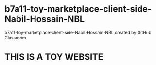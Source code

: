 # b7a11-toy-marketplace-client-side-Nabil-Hossain-NBL
b7a11-toy-marketplace-client-side-Nabil-Hossain-NBL created by GitHub Classroom

# THIS IS A TOY WEBSITE
